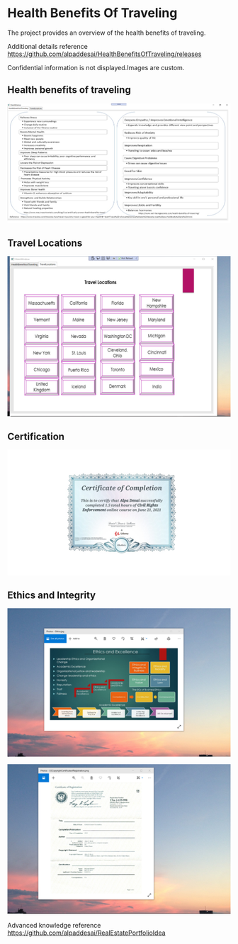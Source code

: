 # Health Benefits Of Traveling

The project provides an overview of the health benefits of traveling.

Additional details reference https://github.com/alpaddesai/HealthBenefitsOfTraveling/releases
 
Confidential information is not displayed.Images are custom.

## Health benefits of traveling
![image](HealthBenefits.png)

## Travel Locations
![image](TravelLocations.png)

## Certification
![image](civilrights.jpg)

## Ethics and Integrity
![image](EthicsandExcellence.png)

![image](USCopyrightCertificate.png)

Advanced knowledge reference https://github.com/alpaddesai/RealEstatePortfolioIdea
